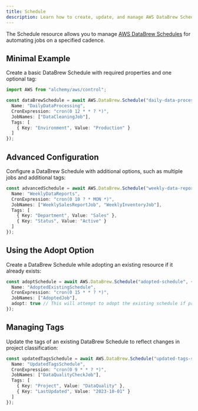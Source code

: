 ```yaml
---
title: Schedule
description: Learn how to create, update, and manage AWS DataBrew Schedules using Alchemy Cloud Control.
---
```



The Schedule resource allows you to manage [AWS DataBrew Schedules](https://docs.aws.amazon.com/databrew/latest/userguide/) for automating jobs on a specified cadence. 

## Minimal Example

Create a basic DataBrew Schedule with required properties and one optional tag:

```ts
import AWS from "alchemy/aws/control";

const dataBrewSchedule = await AWS.DataBrew.Schedule("daily-data-processing", {
  Name: "DailyDataProcessing",
  CronExpression: "cron(0 12 * * ? *)",
  JobNames: ["DataCleaningJob"],
  Tags: [
    { Key: "Environment", Value: "Production" }
  ]
});
```

## Advanced Configuration

Configure a DataBrew Schedule with additional options, such as multiple jobs and additional tags:

```ts
const advancedSchedule = await AWS.DataBrew.Schedule("weekly-data-reports", {
  Name: "WeeklyDataReports",
  CronExpression: "cron(0 10 ? * MON *)",
  JobNames: ["WeeklySalesReportJob", "WeeklyInventoryJob"],
  Tags: [
    { Key: "Department", Value: "Sales" },
    { Key: "Status", Value: "Active" }
  ]
});
```

## Using the Adopt Option

Create a DataBrew Schedule while adopting an existing resource if it already exists:

```ts
const adoptSchedule = await AWS.DataBrew.Schedule("adopted-schedule", {
  Name: "AdoptedExistingSchedule",
  CronExpression: "cron(0 15 * * ? *)",
  JobNames: ["AdoptedJob"],
  adopt: true // This will attempt to adopt the existing schedule if present
});
```

## Managing Tags

Update the tags of an existing DataBrew Schedule to reflect changes in project classification:

```ts
const updatedTagsSchedule = await AWS.DataBrew.Schedule("updated-tags-schedule", {
  Name: "UpdatedTagsSchedule",
  CronExpression: "cron(0 9 * * ? *)",
  JobNames: ["DataQualityCheckJob"],
  Tags: [
    { Key: "Project", Value: "DataQuality" },
    { Key: "LastUpdated", Value: "2023-10-01" }
  ]
});
```
